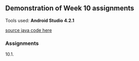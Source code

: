 ## Demonstration of Week 10 assignments   

Tools used: **Android Studio 4.2.1**   

[source java code here](https://github.com/saugkim/Olio2021s_LUT/blob/main/Week10/app/src/main/java/org/lut/week10) 

### Assignments  
10.1. 

